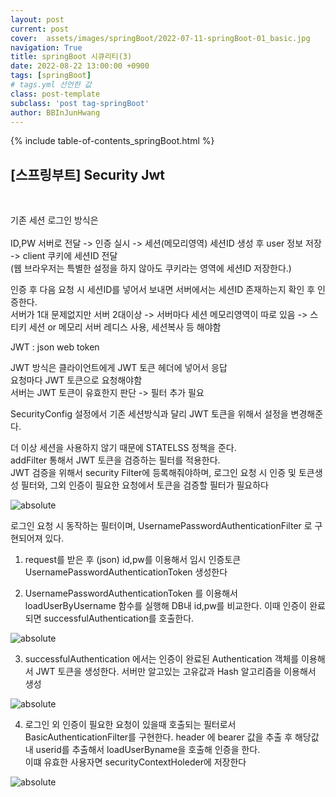 ```yaml
---
layout: post
current: post
cover:  assets/images/springBoot/2022-07-11-springBoot-01_basic.jpg
navigation: True
title: springBoot 시큐리티(3)
date: 2022-08-22 13:00:00 +0900
tags: [springBoot]  
# tags.yml 선언한 값
class: post-template
subclass: 'post tag-springBoot'
author: BBInJunHwang
---
```


{% include table-of-contents_springBoot.html %}
<br>
<h2>[스프링부트] Security Jwt </h2><br>


기존 세션 로그인 방식은<br>  
ID,PW 서버로 전달 -> 인증 실시 -> 세션(메모리영역) 세션ID 생성 후 user 정보 저장 -> client 쿠키에 세션ID 전달 <br>
(웹 브라우저는 특별한 설정을 하지 않아도 쿠키라는 영역에 세션ID 저장한다.)<br>

인증 후 다음 요청 시 세션ID를 넣어서 보내면 서버에서는 세션ID 존재하는지 확인 후 인증한다.<br>
서버가 1대 문제없지만 서버 2대이상 -> 서버마다 세션 메모리영역이 따로 있음 -> 스티키 세션 or 메모리 서버 레디스 사용, 세션복사 등 해야함 <br>


JWT : json web token <br>

JWT 방식은 클라이언트에게 JWT 토큰 헤더에 넣어서 응답 <br>
요청마다 JWT 토큰으로 요청해야함<br>
서버는 JWT 토큰이 유효한지 판단 -> 필터 추가 필요 <br>

SecurityConfig 설정에서 기존 세션방식과 달리 JWT 토큰을 위해서 설정을 변경해준다. <br>

더 이상 세션을 사용하지 않기 때문에 STATELSS 정책을 준다.<br>
addFilter 통해서 JWT 토큰을 검증하는 필터를 적용한다. <br>
JWT 검증을 위해서 security Filter에 등록해줘야하며, 로그인 요청 시 인증 및 토큰생성 필터와, 그외 인증이 필요한 요청에서 토큰을 검증할 필터가 필요하다<br>

<img data-action="zoom" src='{{ "/assets/images/springBoot/springBoot05/ch05_security_config01.PNG" | relative_url }}' alt='absolute'>



로그인 요청 시 동작하는 필터이며, UsernamePasswordAuthenticationFilter 로 구현되어져 있다.

1. request를 받은 후 (json) id,pw를 이용해서 임시 인증토큰 UsernamePasswordAuthenticationToken 생성한다<br>

2. UsernamePasswordAuthenticationToken 를 이용해서 loadUserByUsername 함수를 실행해 DB내 id,pw를 비교한다.
이때 인증이 완료되면 successfulAuthentication를 호출한다.<br>
<img data-action="zoom" src='{{ "/assets/images/springBoot/springBoot05/ch05_security_filter01.PNG" | relative_url }}' alt='absolute'>

3. successfulAuthentication 에서는 인증이 완료된 Authentication 객체를 이용해서 JWT 토큰을 생성한다.
서버만 알고있는 고유값과 Hash 알고리즘을 이용해서 생성<br>
<img data-action="zoom" src='{{ "/assets/images/springBoot/springBoot05/ch05_security_jwt01.PNG" | relative_url }}' alt='absolute'>

4. 로그인 외 인증이 필요한 요청이 있을때 호출되는 필터로서 BasicAuthenticationFilter를 구현한다.
header 에 bearer 값을 추출 후 해당값내 userid를 추출해서 loadUserByname을 호출해 인증을 한다.<br>
이떄 유효한 사용자면 securityContextHoleder에 저장한다<br>
<img data-action="zoom" src='{{ "/assets/images/springBoot/springBoot05/ch05_security_filter02.PNG" | relative_url }}' alt='absolute'>




